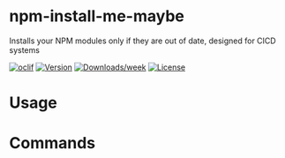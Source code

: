 npm-install-me-maybe
====================

Installs your NPM modules only if they are out of date, designed for CICD systems 

[![oclif](https://img.shields.io/badge/cli-oclif-brightgreen.svg)](https://oclif.io)
[![Version](https://img.shields.io/npm/v/npm-install-me-maybe.svg)](https://npmjs.org/package/npm-install-me-maybe)
[![Downloads/week](https://img.shields.io/npm/dw/npm-install-me-maybe.svg)](https://npmjs.org/package/npm-install-me-maybe)
[![License](https://img.shields.io/npm/l/npm-install-me-maybe.svg)](https://github.com/rlancer/npm-install-me-maybe/blob/master/package.json)

<!-- toc -->
# Usage
<!-- usage -->
# Commands
<!-- commands -->

